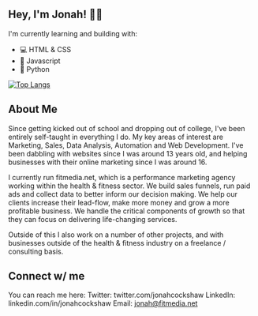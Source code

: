 ## Hey, I'm Jonah! 👋🏼

I'm currently learning and building with:
* 💻 HTML & CSS
* 📜 Javascript
* 🐍 Python 

[![Top Langs](https://github-readme-stats.vercel.app/api/top-langs/?username=jonahcockshaw&layout=compact)](https://github.com/anuraghazra/github-readme-stats)

## About Me

Since getting kicked out of school and dropping out of college, I've been entirely self-taught in everything I do. My key areas of interest are Marketing, Sales, Data Analysis, Automation and Web Development. I've been dabbling with websites since I was around 13 years old, and helping businesses with their online marketing since I was around 16. 

I currently run fitmedia.net, which is a performance marketing agency working within the health & fitness sector. We build sales funnels, run paid ads and collect data to better inform our decision making. We help our clients increase their lead-flow, make more money and grow a more profitable business. We handle the critical components of growth so that they can focus on delivering life-changing services.

Outside of this I also work on a number of other projects, and with businesses outside of the health & fitness industry on a freelance / consulting basis.

## Connect w/ me

You can reach me here:
Twitter: twitter.com/jonahcockshaw
LinkedIn: linkedin.com/in/jonahcockshaw
Email: jonah@fitmedia.net
